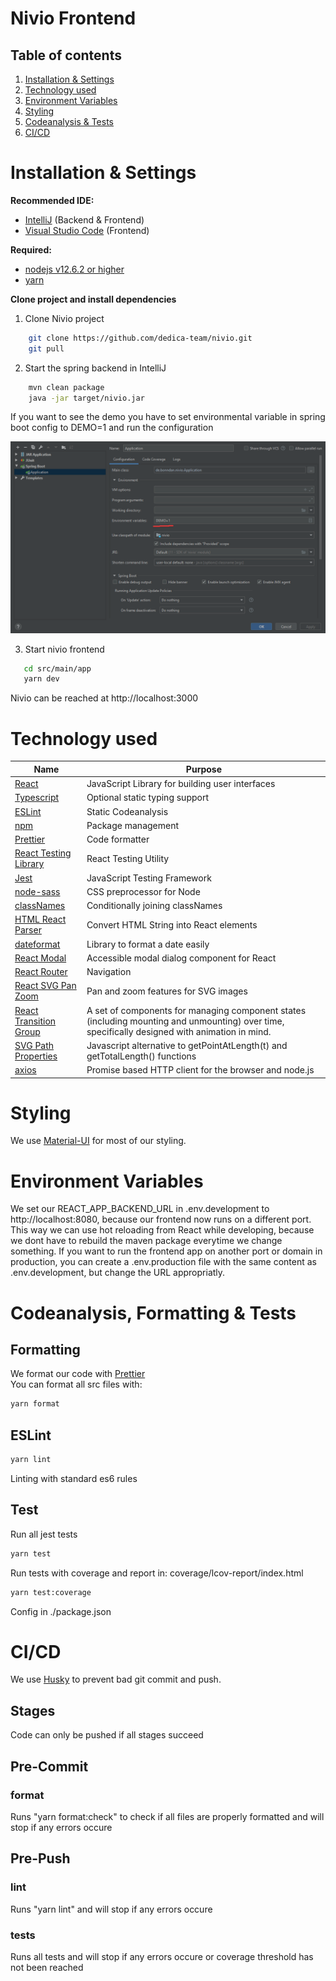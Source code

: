 # Nivio Frontend

## Table of contents

1. [Installation & Settings](https://github.com/dedica-team/nivio/blob/develop/src/main/app/README.md#installation-settings)
2. [Technology used](https://github.com/dedica-team/nivio/blob/develop/src/main/app/README.md#technology-used)
3. [Environment Variables](https://github.com/dedica-team/nivio/blob/develop/src/main/app/README.md#environment-variables)
4. [Styling](https://github.com/dedica-team/nivio/blob/develop/src/main/app/README.md#styling)
5. [Codeanalysis & Tests](https://github.com/dedica-team/nivio/blob/develop/src/main/app/README.md#Codeanalysis-tests)
6. [CI/CD](https://github.com/dedica-team/nivio/blob/develop/src/main/app/README.md#cicd)

# Installation & Settings

**Recommended IDE:**

- [IntelliJ](https://www.jetbrains.com/idea/) (Backend & Frontend)
- [Visual Studio Code](https://code.visualstudio.com/) (Frontend)

**Required:**

- [nodejs v12.6.2 or higher](https://nodejs.org/en/)
- [yarn](https://classic.yarnpkg.com/en/docs/install/)

**Clone project and install dependencies**

1. Clone Nivio project

```bash
    git clone https://github.com/dedica-team/nivio.git
    git pull
```

2. Start the spring backend in IntelliJ

```bash
    mvn clean package
    java -jar target/nivio.jar
```

If you want to see the demo you have to set environmental variable in spring boot config to DEMO=1 and run the configuration

![Spring Config](doc/spring_config.png 'Spring Config')

3. Start nivio frontend

```bash
   cd src/main/app
   yarn dev
```

Nivio can be reached at http://localhost:3000

# Technology used

| Name                                                                                  | Purpose                                                                                                                                        |
| ------------------------------------------------------------------------------------- | ---------------------------------------------------------------------------------------------------------------------------------------------- |
| [React](https://reactjs.org/)                                                         | JavaScript Library for building user interfaces                                                                                                |
| [Typescript](https://www.typescriptlang.org/)                                         | Optional static typing support                                                                                                                 |
| [ESLint](https://eslint.org/)                                                         | Static Codeanalysis                                                                                                                            |
| [npm](https://www.npmjs.com/)                                                         | Package management                                                                                                                             |
| [Prettier](https://prettier.io/)                                                      | Code formatter                                                                                                                                 |
| [React Testing Library](https://testing-library.com/docs/react-testing-library/intro) | React Testing Utility                                                                                                                          |
| [Jest](https://jestjs.io/)                                                            | JavaScript Testing Framework                                                                                                                   |
| [node-sass](https://github.com/sass/node-sass)                                        | CSS preprocessor for Node                                                                                                                      |
| [classNames](https://www.npmjs.com/package/classnames)                                | Conditionally joining classNames                                                                                                               |
| [HTML React Parser](https://www.npmjs.com/package/html-react-parser)                  | Convert HTML String into React elements                                                                                                        |
| [dateformat](https://www.npmjs.com/package/dateformat)                                | Library to format a date easily                                                                                                                |
| [React Modal](https://www.npmjs.com/package/react-modal)                              | Accessible modal dialog component for React                                                                                                    |
| [React Router](https://reacttraining.com/react-router/web/guides/quick-start)         | Navigation                                                                                                                                     |
| [React SVG Pan Zoom](https://www.npmjs.com/package/react-svg-pan-zoom)                | Pan and zoom features for SVG images                                                                                                           |
| [React Transition Group](https://github.com/reactjs/react-transition-group)           | A set of components for managing component states (including mounting and unmounting) over time, specifically designed with animation in mind. |
| [SVG Path Properties](https://www.npmjs.com/package/react-svg-pan-zoom)               | Javascript alternative to getPointAtLength(t) and getTotalLength() functions                                                                   |
| [axios](https://www.npmjs.com/package/axios)                                          | Promise based HTTP client for the browser and node.js                                                                                          |

# Styling

We use [Material-UI](https://material-ui.com/) for most of our styling.

# Environment Variables

We set our REACT_APP_BACKEND_URL in .env.development to http://localhost:8080, because our frontend now runs on a different port. This way we can use hot reloading from React while developing, because we dont have to rebuild the maven package everytime we change something. If you want to run the frontend app on another port or domain in production, you can create a .env.production file with the same content as .env.development, but change the URL appropriatly.

# Codeanalysis, Formatting & Tests

## Formatting

We format our code with [Prettier](https://prettier.io/)  
You can format all src files with:

```bash
yarn format
```

## ESLint

```bash
yarn lint
```

Linting with standard es6 rules

## Test

Run all jest tests

```bash
yarn test
```

Run tests with coverage and report in: coverage/lcov-report/index.html

```bash
yarn test:coverage
```

Config in ./package.json

# CI/CD

We use [Husky](https://github.com/typicode/husky) to prevent bad git commit and push.

## **Stages**

Code can only be pushed if all stages succeed

## **Pre-Commit**

### **format**

Runs "yarn format:check" to check if all files are properly formatted and will stop if any errors occure

## **Pre-Push**

### **lint**

Runs "yarn lint" and will stop if any errors occure

### **tests**

Runs all tests and will stop if any errors occure or coverage threshold has not been reached
